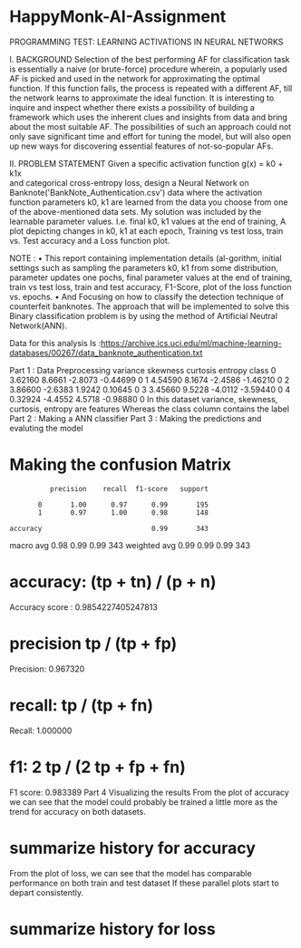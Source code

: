 # HappyMonk-AI-Assignment
PROGRAMMING TEST: LEARNING ACTIVATIONS IN NEURAL NETWORKS


I. BACKGROUND
Selection of the best performing AF for classification task is essentially a naive (or brute-force) procedure wherein, a popularly used AF is picked and used in the network for approximating the optimal function. If this function fails, the process is repeated with a different AF, till the network learns to approximate the ideal function. It is interesting to inquire and inspect whether there exists a possibility of building a framework which uses the inherent clues and insights from data and bring about the most suitable AF. The possibilities of such an approach could not only save significant time and effort for tuning the model, but will also open up new ways for discovering essential features of not-so-popular AFs.


II. PROBLEM STATEMENT
Given a specific activation function
        g(x) = k0 + k1x                                                                                                                                                                                                                           
and categorical cross-entropy loss, design a Neural Network on Banknote('BankNote_Authentication.csv') data where the activation function parameters k0, k1 are learned from the data you choose from one of the above-mentioned data sets. My solution was included by the learnable parameter values. I.e. final k0, k1 values at the end of training, A plot depicting changes in k0, k1 at each epoch, Training vs test loss, train vs. Test accuracy and a Loss function plot.


NOTE :
•	This report containing implementation details (al-gorithm, initial settings such as sampling the parameters k0, k1 from some distribution, parameter updates one pochs, final parameter values at the end of training, train vs test loss, train and test accuracy, F1-Score, plot of the loss function vs. epochs.
•	And Focusing on how to classify the detection technique of counterfeit banknotes. The approach that will be implemented to solve this Binary classification problem is by using the method of Artificial Neutral Network(ANN).

Data for this analysis Is :https://archive.ics.uci.edu/ml/machine-learning-databases/00267/data_banknote_authentication.txt

Part 1 : Data Preprocessing
variance	skewness	curtosis	entropy	class
0	3.62160	8.6661	-2.8073	-0.44699	0
1	4.54590	8.1674	-2.4586	-1.46210	0
2	3.86600	-2.6383	1.9242	0.10645	0
3	3.45660	9.5228	-4.0112	-3.59440	0
4	0.32924	-4.4552	4.5718	-0.98880	0 
In this dataset variance, skewness, curtosis, entropy are features
Whereas the class column contains the label 
Part 2 : Making a ANN classifier
Part 3 : Making the predictions and evaluting the model
# Making the confusion Matrix
              precision    recall  f1-score   support

           0       1.00      0.97      0.99       195
           1       0.97      1.00      0.98       148

    accuracy                           0.99       343
   macro avg       0.98      0.99      0.99       343
weighted avg       0.99      0.99      0.99       343
# accuracy: (tp + tn) / (p + n)
Accuracy score : 0.9854227405247813
# precision tp / (tp + fp)
Precision: 0.967320
# recall: tp / (tp + fn)
Recall: 1.000000
# f1: 2 tp / (2 tp + fp + fn)
F1 score: 0.983389
Part 4 Visualizing the results
From the plot of accuracy we can see that the model could probably be trained a little more as the trend for accuracy on both datasets.
# summarize history for accuracy
From the plot of loss, we can see that the model has comparable performance on both train and test dataset If these parallel plots start to depart consistently.
# summarize history for loss 
